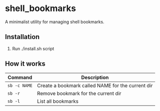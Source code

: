 # shell_bookmarks

A minimalist utility for managing shell bookmarks. 

## Installation
1. Run ./install.sh script

## How it works
| Command         | Description     |
|-----------------|-----------------|
| `sb -c NAME`    | Create a bookmark called NAME for the current dir            |
| `sb -r`         | Remove bookmark for the current dir        |
| `sb -l`         | List all bookmarks        |
